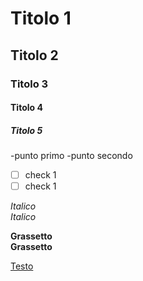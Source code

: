 # Titolo 1
## Titolo 2
### Titolo 3
#### Titolo 4
##### Titolo 5

-punto primo
-punto secondo

- [ ] check 1  
- [ ] check 1

*Italico*  
_Italico_  

**Grassetto**  
__Grassetto__  

[Testo](http://)
